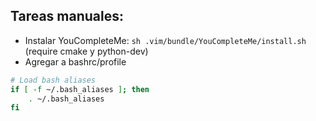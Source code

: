 ## Tareas manuales:

* Instalar YouCompleteMe: `sh .vim/bundle/YouCompleteMe/install.sh` (require cmake y python-dev)
* Agregar a bashrc/profile
```bash
# Load bash aliases
if [ -f ~/.bash_aliases ]; then
    . ~/.bash_aliases
fi
```
